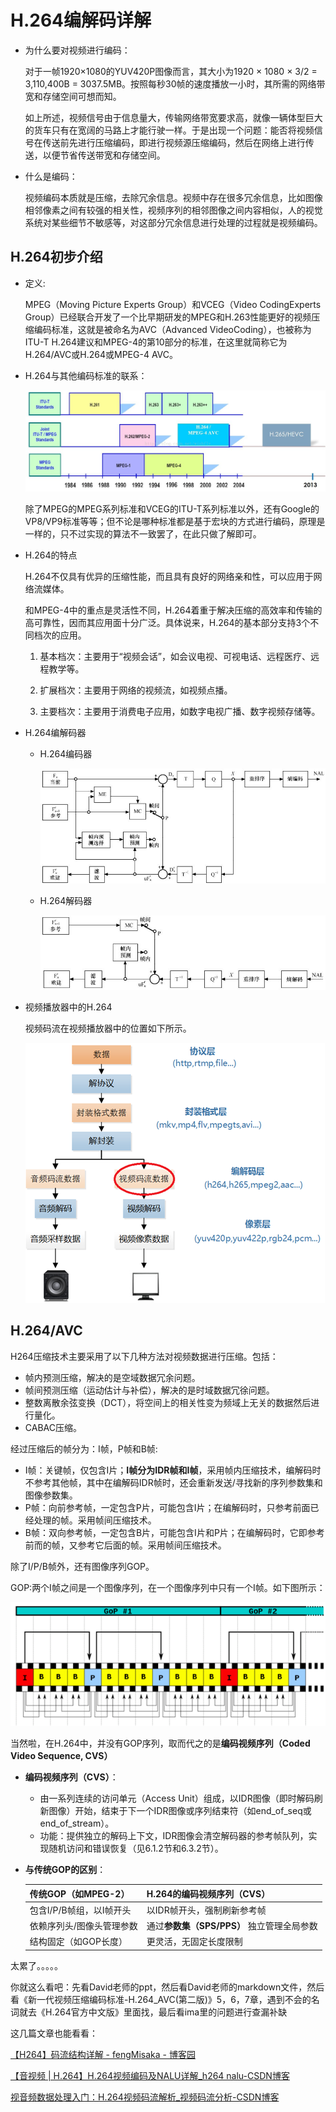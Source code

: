 # H.264编解码详解

- 为什么要对视频进行编码：

  对于一帧1920×1080的YUV420P图像而言，其大小为1920 × 1080 × 3/2 = 3,110,400B = 3037.5MB。按照每秒30帧的速度播放一小时，其所需的网络带宽和存储空间可想而知。

  如上所述，视频信号由于信息量大，传输网络带宽要求高，就像一辆体型巨大的货车只有在宽阔的马路上才能行驶一样。于是出现一个问题：能否将视频信号在传送前先进行压缩编码，即进行视频源压缩编码，然后在网络上进行传送，以便节省传送带宽和存储空间。

- 什么是编码：

  视频编码本质就是压缩，去除冗余信息。视频中存在很多冗余信息，比如图像相邻像素之间有较强的相关性，视频序列的相邻图像之间内容相似，人的视觉系统对某些细节不敏感等，对这部分冗余信息进行处理的过程就是视频编码。

## H.264初步介绍

- 定义: 

  MPEG（Moving Picture Experts Group）和VCEG（Video CodingExperts Group）已经联合开发了一个比早期研发的MPEG和H.263性能更好的视频压缩编码标准，这就是被命名为AVC（Advanced VideoCoding），也被称为ITU-T H.264建议和MPEG-4的第10部分的标准，在这里就简称它为H.264/AVC或H.264或MPEG-4 AVC。

- H.264与其他编码标准的联系：

  ![image-20250622142658529](./assets/image-20250622142658529.png)

  除了MPEG的MPEG系列标准和VCEG的ITU-T系列标准以外，还有Google的VP8/VP9标准等等；但不论是哪种标准都是基于宏块的方式进行编码，原理是一样的，只不过实现的算法不一致罢了，在此只做了解即可。

- H.264的特点

  H.264不仅具有优异的压缩性能，而且具有良好的网络亲和性，可以应用于网络流媒体。

  和MPEG-4中的重点是灵活性不同，H.264着重于解决压缩的高效率和传输的高可靠性，因而其应用面十分广泛。具体说来，H.264的基本部分支持3个不同档次的应用。

  1. 基本档次：主要用于“视频会话”，如会议电视、可视电话、远程医疗、远程教学等。

  2. 扩展档次：主要用于网络的视频流，如视频点播。

  3. 主要档次：主要用于消费电子应用，如数字电视广播、数字视频存储等。

- H.264编解码器

  - H.264编码器

    ![image-20250622143647544](./assets/image-20250622143647544.png)

  - H.264解码器

    ![image-20250622143715687](./assets/image-20250622143715687.png)

- 视频播放器中的H.264

  视频码流在视频播放器中的位置如下所示。

  ![img](./assets/20160118001528487.png)

## H.264/AVC

H264压缩技术主要采用了以下几种方法对视频数据进行压缩。包括：

- 帧内预测压缩，解决的是空域数据冗余问题。
- 帧间预测压缩（运动估计与补偿），解决的是时域数据冗徐问题。
- 整数离散余弦变换（DCT），将空间上的相关性变为频域上无关的数据然后进行量化。
- CABAC压缩。

经过压缩后的帧分为：I帧，P帧和B帧:

- I帧：关键帧，仅包含I片；**I帧分为IDR帧和I帧**，采用帧内压缩技术，编解码时不参考其他帧，其中在编解码IDR帧时，还会重新发送/寻找新的序列参数集和图像参数集。
- P帧：向前参考帧，一定包含P片，可能包含I片；在编解码时，只参考前面已经处理的帧。采用帧间压缩技术。
- B帧：双向参考帧，一定包含B片，可能包含I片和P片；在编解码时，它即参考前而的帧，又参考它后面的帧。采用帧间压缩技术。

除了I/P/B帧外，还有图像序列GOP。

GOP:两个I帧之间是一个图像序列，在一个图像序列中只有一个I帧。如下图所示：

![image-20250622145716996](./assets/image-20250622145716996.png)

当然啦，在H.264中，并没有GOP序列，取而代之的是**编码视频序列（Coded Video Sequence, CVS）**

- **编码视频序列（CVS）**：

  - 由一系列连续的访问单元（Access Unit）组成，以IDR图像（即时解码刷新图像）开始，结束于下一个IDR图像或序列结束符（如end_of_seq或end_of_stream）。
  - 功能：提供独立的解码上下文，IDR图像会清空解码器的参考帧队列，实现随机访问和错误恢复（见6.1.2节和6.3.2节）。

- **与传统GOP的区别**：

  | **传统GOP（如MPEG-2）**   | **H.264的编码视频序列（CVS）**             |
  | ------------------------- | ------------------------------------------ |
  | 包含I/P/B帧组，以I帧开头  | 以IDR帧开头，强制刷新参考帧                |
  | 依赖序列头/图像头管理参数 | 通过**参数集（SPS/PPS）** 独立管理全局参数 |
  | 结构固定（如GOP长度）     | 更灵活，无固定长度限制                     |

太累了。。。。。

你就这么看吧：先看David老师的ppt，然后看David老师的markdown文件，然后看《新一代视频压缩编码标准-H.264_AVC(第二版)》5，6，7章，遇到不会的名词就去《H.264官方中文版》里面找，最后看ima里的问题进行查漏补缺

这几篇文章也能看看：

[【H264】码流结构详解 - fengMisaka - 博客园](https://www.cnblogs.com/linuxAndMcu/p/14533228.html)

[【音视频 | H.264】H.264视频编码及NALU详解_h264 nalu-CSDN博客](https://blog.csdn.net/wkd_007/article/details/134966687)

[视音频数据处理入门：H.264视频码流解析_视频码流分析-CSDN博客](https://blog.csdn.net/leixiaohua1020/article/details/50534369)